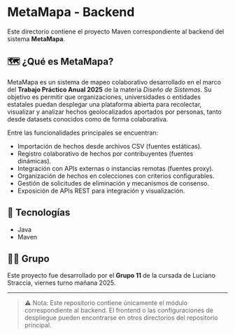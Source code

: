 # MetaMapa - Backend

Este directorio contiene el proyecto Maven correspondiente al backend del sistema **MetaMapa**.

## 🗺️ ¿Qué es MetaMapa?

MetaMapa es un sistema de mapeo colaborativo desarrollado en el marco del **Trabajo Práctico Anual 2025** de la materia *Diseño de Sistemas*. Su objetivo es permitir que organizaciones, universidades o entidades estatales puedan desplegar una plataforma abierta para recolectar, visualizar y analizar hechos geolocalizados aportados por personas, tanto desde datasets conocidos como de forma colaborativa.

Entre las funcionalidades principales se encuentran:
- Importación de hechos desde archivos CSV (fuentes estáticas).
- Registro colaborativo de hechos por contribuyentes (fuentes dinámicas).
- Integración con APIs externas o instancias remotas (fuentes proxy).
- Organización de hechos en colecciones con criterios configurables.
- Gestión de solicitudes de eliminación y mecanismos de consenso.
- Exposición de APIs REST para integración y visualización.


## 🚀 Tecnologías

- Java
- Maven

## 🧑‍💻 Grupo

Este proyecto fue desarrollado por el **Grupo 11** de la cursada de Luciano Straccia, viernes turno mañana 2025.

---

> ⚠️ Nota: Este repositorio contiene únicamente el módulo correspondiente al backend. El frontend o las configuraciones de despliegue pueden encontrarse en otros directorios del repositorio principal.